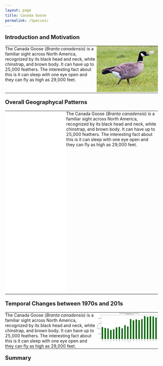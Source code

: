 ```yaml
---
layout: page
title: Canada Goose
permalink: /Species/
---
```

<p style="font-size: 1.3em; margin-top: 1em;"><strong>Introduction and Motivation</strong></p>

<table style="border: none; border-collapse: collapse; width: 100%;">
  <tr style="border: none;">
    <td width="60%" valign="top" style="border: none; padding: 0;">
      The Canada Goose (<em>Branta canadensis</em>) is a familiar sight across North America, recognized by its black head and neck, white chinstrap, and brown body. It can have up to 25,000 feathers. The interesting fact about this is it can sleep with one eye open and they can fly as high as 29,000 feet.
    </td>
    <td width="40%" valign="top" style="border: none; padding: 0;">
      <img src="/assets/canada_goose.jpg" alt="Canada Goose" style="width: 100%; border: none;">
    </td>
  </tr>
</table>

<p style="font-size: 1.3em; margin-top: 1em;"><strong>Overall Geographycal Patterns</strong></p>

<table style="border: none; border-collapse: collapse; width: 100%;">
  <tr style="border: none;">
    <td width="40%" valign="top" style="border: none; padding: 0;">
      <iframe src="/assets/wood_duck_banding_map.html" width="100%" height="600" frameborder="0"></iframe>
    </td>
    <td width="60%" valign="top" style="border: none; padding: 0;">
      The Canada Goose (<em>Branta canadensis</em>) is a familiar sight across North America, recognized by its black head and neck, white chinstrap, and brown body. It can have up to 25,000 feathers. The interesting fact about this is it can sleep with one eye open and they can fly as high as 29,000 feet.
    </td>
  </tr>
</table>

<p style="font-size: 1.3em; margin-top: 1em;"><strong>Temporal Changes between 1970s and 201s</strong></p>

<table style="border: none; border-collapse: collapse; width: 100%;">
  <tr style="border: none;">
    <td width="60%" valign="top" style="border: none; padding: 0;">
      The Canada Goose (<em>Branta canadensis</em>) is a familiar sight across North America, recognized by its black head and neck, white chinstrap, and brown body. It can have up to 25,000 feathers. The interesting fact about this is it can sleep with one eye open and they can fly as high as 29,000 feet.
    </td>
    <td width="40%" valign="top" style="border: none; padding: 0;">
      <img src="/assets/Wood Duck.png" alt="Canada Goose" style="width: 100%; border: none;">
    </td>
  </tr>
</table>
<p style="font-size: 1.3em; margin-top: 1em;"><strong>Summary</strong></p>


